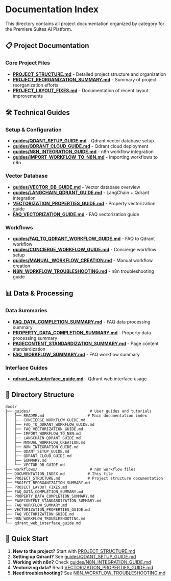 # Documentation Index

This directory contains all project documentation organized by category for the Premiere Suites AI Platform.

## 📋 Project Documentation

### Core Project Files

- **[PROJECT_STRUCTURE.md](PROJECT_STRUCTURE.md)** - Detailed project structure and organization
- **[PROJECT_REORGANIZATION_SUMMARY.md](PROJECT_REORGANIZATION_SUMMARY.md)** - Summary of project reorganization efforts
- **[PROJECT_LAYOUT_FIXES.md](PROJECT_LAYOUT_FIXES.md)** - Documentation of recent layout improvements

## 🛠️ Technical Guides

### Setup & Configuration

- **[guides/QDANT_SETUP_GUIDE.md](guides/QDANT_SETUP_GUIDE.md)** - Qdrant vector database setup
- **[guides/QDRANT_CLOUD_GUIDE.md](guides/QDRANT_CLOUD_GUIDE.md)** - Qdrant cloud deployment
- **[guides/N8N_INTEGRATION_GUIDE.md](guides/N8N_INTEGRATION_GUIDE.md)** - n8n workflow integration
- **[guides/IMPORT_WORKFLOW_TO_N8N.md](guides/IMPORT_WORKFLOW_TO_N8N.md)** - Importing workflows to n8n

### Vector Database

- **[guides/VECTOR_DB_GUIDE.md](guides/VECTOR_DB_GUIDE.md)** - Vector database overview
- **[guides/LANGCHAIN_QDRANT_GUIDE.md](guides/LANGCHAIN_QDRANT_GUIDE.md)** - LangChain + Qdrant integration
- **[VECTORIZATION_PROPERTIES_GUIDE.md](VECTORIZATION_PROPERTIES_GUIDE.md)** - Property vectorization guide
- **[FAQ_VECTORIZATION_GUIDE.md](FAQ_VECTORIZATION_GUIDE.md)** - FAQ vectorization guide

### Workflows

- **[guides/FAQ_TO_QDRANT_WORKFLOW_GUIDE.md](guides/FAQ_TO_QDRANT_WORKFLOW_GUIDE.md)** - FAQ to Qdrant workflow
- **[guides/CONCIERGE_WORKFLOW_GUIDE.md](guides/CONCIERGE_WORKFLOW_GUIDE.md)** - Concierge workflow setup
- **[guides/MANUAL_WORKFLOW_CREATION.md](guides/MANUAL_WORKFLOW_CREATION.md)** - Manual workflow creation
- **[N8N_WORKFLOW_TROUBLESHOOTING.md](N8N_WORKFLOW_TROUBLESHOOTING.md)** - n8n troubleshooting guide

## 📊 Data & Processing

### Data Summaries

- **[FAQ_DATA_COMPLETION_SUMMARY.md](FAQ_DATA_COMPLETION_SUMMARY.md)** - FAQ data processing summary
- **[PROPERTY_DATA_COMPLETION_SUMMARY.md](PROPERTY_DATA_COMPLETION_SUMMARY.md)** - Property data processing summary
- **[PAGECONTENT_STANDARDIZATION_SUMMARY.md](PAGECONTENT_STANDARDIZATION_SUMMARY.md)** - Page content standardization
- **[FAQ_WORKFLOW_SUMMARY.md](FAQ_WORKFLOW_SUMMARY.md)** - FAQ workflow summary

### Interface Guides

- **[qdrant_web_interface_guide.md](qdrant_web_interface_guide.md)** - Qdrant web interface usage

## 📁 Directory Structure

```
docs/
├── guides/                          # User guides and tutorials
│   ├── README.md                   # Main documentation index
│   ├── CONCIERGE_WORKFLOW_GUIDE.md
│   ├── FAQ_TO_QDRANT_WORKFLOW_GUIDE.md
│   ├── FAQ_VECTORIZATION_GUIDE.md
│   ├── IMPORT_WORKFLOW_TO_N8N.md
│   ├── LANGCHAIN_QDRANT_GUIDE.md
│   ├── MANUAL_WORKFLOW_CREATION.md
│   ├── N8N_INTEGRATION_GUIDE.md
│   ├── QDANT_SETUP_GUIDE.md
│   ├── QDRANT_CLOUD_GUIDE.md
│   ├── SUMMARY.md
│   └── VECTOR_DB_GUIDE.md
├── workflows/                       # n8n workflow files
├── DOCUMENTATION_INDEX.md          # This file
├── PROJECT_STRUCTURE.md            # Project structure documentation
├── PROJECT_REORGANIZATION_SUMMARY.md
├── PROJECT_LAYOUT_FIXES.md
├── FAQ_DATA_COMPLETION_SUMMARY.md
├── PROPERTY_DATA_COMPLETION_SUMMARY.md
├── PAGECONTENT_STANDARDIZATION_SUMMARY.md
├── FAQ_WORKFLOW_SUMMARY.md
├── VECTORIZATION_PROPERTIES_GUIDE.md
├── FAQ_VECTORIZATION_GUIDE.md
├── N8N_WORKFLOW_TROUBLESHOOTING.md
└── qdrant_web_interface_guide.md
```

## 🚀 Quick Start

1. **New to the project?** Start with [PROJECT_STRUCTURE.md](PROJECT_STRUCTURE.md)
2. **Setting up Qdrant?** See [guides/QDANT_SETUP_GUIDE.md](guides/QDANT_SETUP_GUIDE.md)
3. **Working with n8n?** Check [guides/N8N_INTEGRATION_GUIDE.md](guides/N8N_INTEGRATION_GUIDE.md)
4. **Vectorizing data?** Read [VECTORIZATION_PROPERTIES_GUIDE.md](VECTORIZATION_PROPERTIES_GUIDE.md)
5. **Need troubleshooting?** See [N8N_WORKFLOW_TROUBLESHOOTING.md](N8N_WORKFLOW_TROUBLESHOOTING.md)
